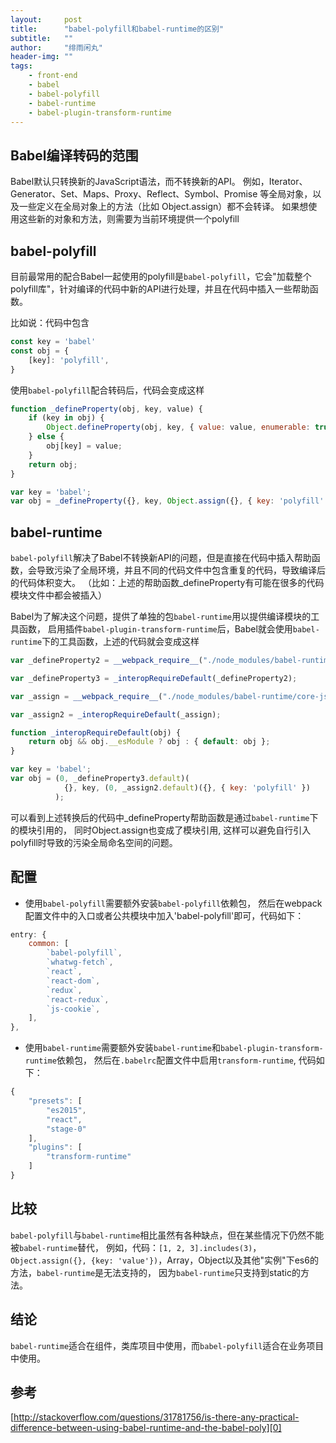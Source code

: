 ```yaml
---
layout:     post
title:      "babel-polyfill和babel-runtime的区别"
subtitle:   ""
author:     "绯雨闲丸"
header-img: ""
tags:
    - front-end
    - babel
    - babel-polyfill
    - babel-runtime
    - babel-plugin-transform-runtime
---
```


> 

## Babel编译转码的范围

Babel默认只转换新的JavaScript语法，而不转换新的API。
例如，Iterator、Generator、Set、Maps、Proxy、Reflect、Symbol、Promise 等全局对象，以及一些定义在全局对象上的方法（比如 Object.assign）都不会转译。
如果想使用这些新的对象和方法，则需要为当前环境提供一个polyfill

## babel-polyfill

目前最常用的配合Babel一起使用的polyfill是`babel-polyfill`，它会"加载整个polyfill库"，针对编译的代码中新的API进行处理，并且在代码中插入一些帮助函数。

比如说：代码中包含

```js
const key = 'babel'
const obj = {
    [key]: 'polyfill',
}
```

使用`babel-polyfill`配合转码后，代码会变成这样

```js
function _defineProperty(obj, key, value) {
    if (key in obj) {
        Object.defineProperty(obj, key, { value: value, enumerable: true, configurable: true, writable: true });
    } else {
        obj[key] = value;
    }
    return obj;
}

var key = 'babel';
var obj = _defineProperty({}, key, Object.assign({}, { key: 'polyfill' }));
```

## babel-runtime

`babel-polyfill`解决了Babel不转换新API的问题，但是直接在代码中插入帮助函数，会导致污染了全局环境，并且不同的代码文件中包含重复的代码，导致编译后的代码体积变大。
（比如：上述的帮助函数_defineProperty有可能在很多的代码模块文件中都会被插入）

Babel为了解决这个问题，提供了单独的包`babel-runtime`用以提供编译模块的工具函数，
启用插件`babel-plugin-transform-runtime`后，Babel就会使用`babel-runtime`下的工具函数，上述的代码就会变成这样

```js
var _defineProperty2 = __webpack_require__("./node_modules/babel-runtime/helpers/defineProperty.js");

var _defineProperty3 = _interopRequireDefault(_defineProperty2);

var _assign = __webpack_require__("./node_modules/babel-runtime/core-js/object/assign.js");

var _assign2 = _interopRequireDefault(_assign);

function _interopRequireDefault(obj) { 
    return obj && obj.__esModule ? obj : { default: obj }; 
}

var key = 'babel';
var obj = (0, _defineProperty3.default)(
            {}, key, (0, _assign2.default)({}, { key: 'polyfill' })
          );
```

可以看到上述转换后的代码中_defineProperty帮助函数是通过`babel-runtime`下的模块引用的，
同时Object.assign也变成了模块引用, 这样可以避免自行引入polyfill时导致的污染全局命名空间的问题。

## 配置

* 使用`babel-polyfill`需要额外安装`babel-polyfill`依赖包，
然后在webpack配置文件中的入口或者公共模块中加入'babel-polyfill'即可，代码如下：

```js
entry: {
    common: [
        `babel-polyfill`,
        `whatwg-fetch`,
        `react`,
        `react-dom`,
        `redux`,
        `react-redux`,
        `js-cookie`,
    ],
},
```

* 使用`babel-runtime`需要额外安装`babel-runtime`和`babel-plugin-transform-runtime`依赖包，
然后在`.babelrc`配置文件中启用`transform-runtime`, 代码如下：

```js
{
    "presets": [
        "es2015",
        "react",
        "stage-0"
    ],
    "plugins": [
        "transform-runtime"
    ]
}
```

## 比较

`babel-polyfill`与`babel-runtime`相比虽然有各种缺点，但在某些情况下仍然不能被`babel-runtime`替代，
例如，代码：`[1, 2, 3].includes(3)`，`Object.assign({}, {key: 'value'})`，Array，Object以及其他"实例"下es6的方法，`babel-runtime`是无法支持的，
因为`babel-runtime`只支持到static的方法。

## 结论

`babel-runtime`适合在组件，类库项目中使用，而`babel-polyfill`适合在业务项目中使用。

## 参考

[http://stackoverflow.com/questions/31781756/is-there-any-practical-difference-between-using-babel-runtime-and-the-babel-poly][0]

[0]: http://stackoverflow.com/questions/31781756/is-there-any-practical-difference-between-using-babel-runtime-and-the-babel-poly












